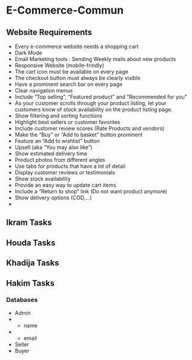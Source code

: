 # E-Commerce-Commun

## Website Requirements
- Every e-commerce website needs a shopping cart
- Dark Mode
- Email Marketing tools : Sending Weekly mails about new products
- Responsive Website (mobile-frindly)
- The cart icon must be available on every page
- The checkout button must always be clearly visible
- Have a prominent search bar on every page
- Clear navigation menus
- Include “Top selling”, “Featured product” and “Recommended for you"
- As your customer scrolls through your product listing, let your customers know of stock availability on the product listing page.
- Show filtering and sorting functions
- Highlight best sellers or customer favorites
- Include customer review scores (Rate Products and vendors)
- Make the “Buy” or “Add to basket” button prominent
- Feature an “Add to wishlist” button
- Upsell (aka “You may also like”)
- Show estimated delivery time
- Product photos from different angles
- Use tabs for products that have a lot of detail
- Display customer reviews or testimonials
- Show stock availability
- Provide an easy way to update cart items
- Include a “Return to shop” link (Do not want product anymore)
- Show delivery options (COD,...)
- 

## Ikram Tasks

## Houda Tasks

## Khadija Tasks

## Hakim Tasks

### Databases
- Admin
- - name
- - email
- Seller
- Buyer

